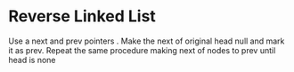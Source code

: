 # Reverse Linked List

Use a next and prev pointers . Make the next of original head null and mark it as prev. Repeat the same procedure making next of nodes to prev until head is none